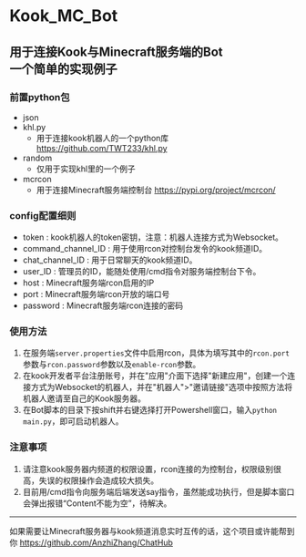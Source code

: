 # Kook_MC_Bot
用于连接Kook与Minecraft服务端的Bot  
一个简单的实现例子
---
### 前置python包
- json
- khl.py
  - 用于连接kook机器人的一个python库 <https://github.com/TWT233/khl.py>
- random
  - 仅用于实现khl里的一个例子
- mcrcon
  - 用于连接Minecraft服务端控制台 <https://pypi.org/project/mcrcon/>

### config配置细则
- token : kook机器人的token密钥，注意：机器人连接方式为Websocket。
- command_channel_ID : 用于使用rcon对控制台发令的kook频道ID。
- chat_channel_ID : 用于日常聊天的kook频道ID。
- user_ID : 管理员的ID，能随处使用/cmd指令对服务端控制台下令。
- host : Minecraft服务端rcon启用的IP
- port : Minecraft服务端rcon开放的端口号
- password :  Minecraft服务端rcon连接的密码

### 使用方法
1. 在服务端`server.properties`文件中启用rcon，具体为填写其中的`rcon.port`参数与`rcon.password`参数以及`enable-rcon`参数。
2. 在kook开发者平台注册账号，并在"应用"介面下选择"新建应用"，创建一个连接方式为Websocket的机器人，并在"机器人">"邀请链接"选项中按照方法将机器人邀请至自己的Kook服务器。
3. 在Bot脚本的目录下按shift并右键选择打开Powershell窗口，输入`python main.py`，即可启动机器人。

### 注意事项
1. 请注意kook服务器内频道的权限设置，rcon连接的为控制台，权限级别很高，失误的权限操作会造成较大损失。
2. 目前用/cmd指令向服务端后端发送say指令，虽然能成功执行，但是脚本窗口会弹出报错“Content不能为空”，待解决。

---
如果需要让Minecraft服务器与kook频道消息实时互传的话，这个项目或许能帮到你 <https://github.com/AnzhiZhang/ChatHub>
